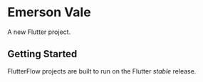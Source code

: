 # Emerson Vale

A new Flutter project.

## Getting Started

FlutterFlow projects are built to run on the Flutter _stable_ release.
